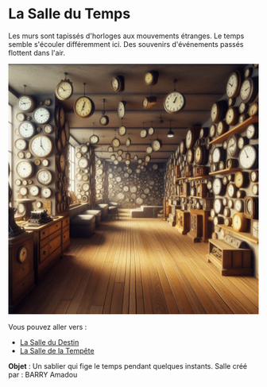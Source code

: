 # La Salle du Temps

Les murs sont tapissés d'horloges aux mouvements étranges. Le temps semble s'écouler différemment ici. Des souvenirs d'événements passés flottent dans l'air.

![Salle du Temps](../images/room_10.jpeg)

Vous pouvez aller vers :
- [La Salle du Destin](salle9.md)
- [La Salle de la Tempête](salle11.md)

**Objet** : Un sablier qui fige le temps pendant quelques instants.
Salle créé par : BARRY Amadou
